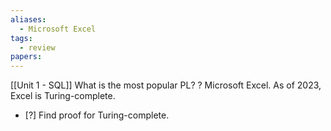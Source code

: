 ```yaml
---
aliases:
  - Microsoft Excel
tags:
  - review
papers:
---
```

[[Unit 1 - SQL]]
What is the most popular PL?
?
Microsoft Excel. As of 2023, Excel is Turing-complete.

- [?] Find proof for Turing-complete.